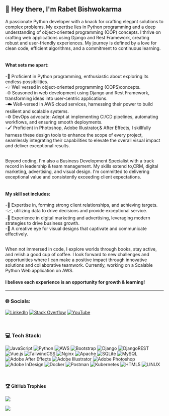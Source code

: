## 👋 Hey there, I'm Rabet Bishwokarma

A passionate Python developer with a knack for crafting elegant solutions to complex problems. My expertise lies in Python programming and a deep understanding of object-oriented programming (OOP) concepts. I thrive on crafting web applications using Django and Rest Framework, creating robust and user-friendly experiences. My journey is defined by a love for clean code, efficient algorithms, and a commitment to continuous learning.<br>
<br>

#### What sets me apart:
-🐍  Proficient in Python programming, enthusiastic about exploring its endless possibilities.<br>-💡 Well versed in object-oriented programming (OOPS)concepts.<br>-🌐  Seasoned in web development using Django and Rest Framework, transforming ideas into user-centric applications.<br>-☁️  Well-versed in AWS cloud services, harnessing their power to build resilient and scalable systems.<br>-⚙️ DevOps advocate: Adept at implementing CI/CD pipelines, automating workflows, and ensuring smooth deployments.<br>-🖌️ Proficient in Photoshop, Adobe Illustrator,& After Effects, I skillfully harness these design tools to enhance the scope of every project, seamlessly integrating their capabilities to elevate the overall visual impact and deliver exceptional results.<br>

<br>Beyond coding, I'm also a Business Development Specialist with a track record in leadership & team management. My skills extend to,CRM, digital marketing, advertising, and visual design. I'm committed to delivering exceptional value and consistently exceeding client expectations.<br><br>

#### My skill set includes:
-💎 Expertise in, forming strong client relationships, and achieving targets.<br>-📈, utilizing data to drive decisions and provide exceptional service.<br>-📣 Experience in digital marketing and advertising, leveraging modern strategies to drive business growth.<br>-🎨 A creative eye for visual designs that captivate and communicate effectively.<br>

<br>When not immersed in code, I explore worlds through books, stay active, and relish a good cup of coffee. I look forward to new challenges and opportunities where I can make a positive impact through innovative solutions and collaborative teamwork. Currently, working on a Scalable Python Web application on AWS.

#### I believe each experience is an opportunity for growth & learning!
____________________________________________________________________________________________________________________________

### 🌐 Socials:
[![LinkedIn](https://img.shields.io/badge/LinkedIn-%230077B5.svg?logo=linkedin&logoColor=white)](https://linkedin.com/in/rabet-b-740860185) [![Stack Overflow](https://img.shields.io/badge/-Stackoverflow-FE7A16?logo=stack-overflow&logoColor=white)](https://stackoverflow.com/users/rabetbishwokarma) [![YouTube](https://img.shields.io/badge/YouTube-%23FF0000.svg?logo=YouTube&logoColor=white)](https://youtube.com/@gurkhastream)

<br>

### 💻 Tech Stack:
![JavaScript](https://img.shields.io/badge/javascript-%23323330.svg?style=for-the-badge&logo=javascript&logoColor=%23F7DF1E) ![Python](https://img.shields.io/badge/python-3670A0?style=for-the-badge&logo=python&logoColor=ffdd54) ![AWS](https://img.shields.io/badge/AWS-%23FF9900.svg?style=for-the-badge&logo=amazon-aws&logoColor=white) ![Bootstrap](https://img.shields.io/badge/bootstrap-%23563D7C.svg?style=for-the-badge&logo=bootstrap&logoColor=white) ![Django](https://img.shields.io/badge/django-%23092E20.svg?style=for-the-badge&logo=django&logoColor=white) ![DjangoREST](https://img.shields.io/badge/DJANGO-REST-ff1709?style=for-the-badge&logo=django&logoColor=white&color=ff1709&labelColor=gray) ![Vue.js](https://img.shields.io/badge/vuejs-%2335495e.svg?style=for-the-badge&logo=vuedotjs&logoColor=%234FC08D) ![TailwindCSS](https://img.shields.io/badge/tailwindcss-%2338B2AC.svg?style=for-the-badge&logo=tailwind-css&logoColor=white) ![Nginx](https://img.shields.io/badge/nginx-%23009639.svg?style=for-the-badge&logo=nginx&logoColor=white) ![Apache](https://img.shields.io/badge/apache-%23D42029.svg?style=for-the-badge&logo=apache&logoColor=white) ![SQLite](https://img.shields.io/badge/sqlite-%2307405e.svg?style=for-the-badge&logo=sqlite&logoColor=white) ![MySQL](https://img.shields.io/badge/mysql-%2300f.svg?style=for-the-badge&logo=mysql&logoColor=white) ![Adobe After Effects](https://img.shields.io/badge/Adobe%20After%20Effects-9999FF.svg?style=for-the-badge&logo=Adobe%20After%20Effects&logoColor=white) ![Adobe Illustrator](https://img.shields.io/badge/adobeillustrator-%23FF9A00.svg?style=for-the-badge&logo=adobeillustrator&logoColor=white) ![Adobe Photoshop](https://img.shields.io/badge/adobephotoshop-%2331A8FF.svg?style=for-the-badge&logo=adobephotoshop&logoColor=white) ![Adobe InDesign](https://img.shields.io/badge/Adobe%20InDesign-49021F?style=for-the-badge&logo=adobeindesign&logoColor=white) ![Docker](https://img.shields.io/badge/docker-%230db7ed.svg?style=for-the-badge&logo=docker&logoColor=white) ![Postman](https://img.shields.io/badge/Postman-FF6C37?style=for-the-badge&logo=postman&logoColor=white) ![Kubernetes](https://img.shields.io/badge/kubernetes-%23326ce5.svg?style=for-the-badge&logo=kubernetes&logoColor=white) ![HTML5](https://img.shields.io/badge/html5-%23E34F26.svg?style=for-the-badge&logo=html5&logoColor=white) ![LINUX](https://img.shields.io/badge/Linux-FCC624?style=for-the-badge&logo=linux&logoColor=black)

<br>

#### 🏆 GitHub Trophies
![](https://github-profile-trophy.vercel.app/?username=rabetbishwokarma&theme=darkhub&no-frame=true&no-bg=true&margin-w=4)

[![](https://visitcount.itsvg.in/api?id=rabetbishwokarma&icon=0&color=9)](https://visitcount.itsvg.in)

